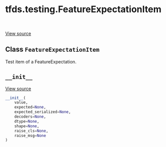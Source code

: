 <div itemscope itemtype="http://developers.google.com/ReferenceObject">
<meta itemprop="name" content="tfds.testing.FeatureExpectationItem" />
<meta itemprop="path" content="Stable" />
<meta itemprop="property" content="__init__"/>
</div>

# tfds.testing.FeatureExpectationItem

<table class="tfo-notebook-buttons tfo-api" align="left">
</table>

<a target="_blank" href="https://github.com/tensorflow/datasets/tree/master/tensorflow_datasets/testing/test_utils.py">View
source</a>

## Class `FeatureExpectationItem`

Test item of a FeatureExpectation.

<!-- Placeholder for "Used in" -->


<h2 id="__init__"><code>__init__</code></h2>

<a target="_blank" href="https://github.com/tensorflow/datasets/tree/master/tensorflow_datasets/testing/test_utils.py">View
source</a>

```python
__init__(
    value,
    expected=None,
    expected_serialized=None,
    decoders=None,
    dtype=None,
    shape=None,
    raise_cls=None,
    raise_msg=None
)
```
